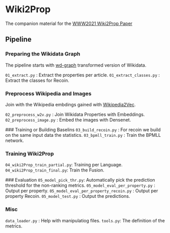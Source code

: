 # Wiki2Prop
The companion material for the [WWW2021 Wiki2Prop Paper](https://doi.org/10.1145/3442381.3450082)


## Pipeline

### Preparing the Wikidata Graph
The pipeline starts with [wd-graph](https://github.com/eXascaleInfolab/wd-graph) transformed version of Wikidata.

`01_extract.py` : Extract the properties per article.
`01_extract_classes.py` : Extract the classes for Recoin.

### Preprocess Wikipedia and Images
Join with the Wikipedia embdings gained with [Wikipedia2Vec](https://wikipedia2vec.github.io/wikipedia2vec/).

`02_preprocess_w2v.py` : Join Wikidata Properties with Embeddings.
`02_preprocess_image.py` : Embed the images with Densenet.

### Training or Building Baselins
`03_build_recoin.py` : For recoin we build on the same input data the statistics.
`03_bpmll_train.py` : Train the BPMLL network.

### Training Wiki2Prop

`04_wiki2Prop_train_partial.py`: Training per Language.
`04_wiki2Prop_train_final.py`: Train the Fusion.

### Evaluation
`05_model_pick_thr.py`: Automatically pick the prediction threshold for the non-ranking metrics.
`05_model_eval_per_property.py` : Output per property.
`05_model_eval_per_property_recoin.py` : Output per property Recoin.
`05_model_test.py` : Output the predictions.


### Misc
`data_loader.py` : Help with manipulatiog files.
`tools.py`: The definition of the metrics.


